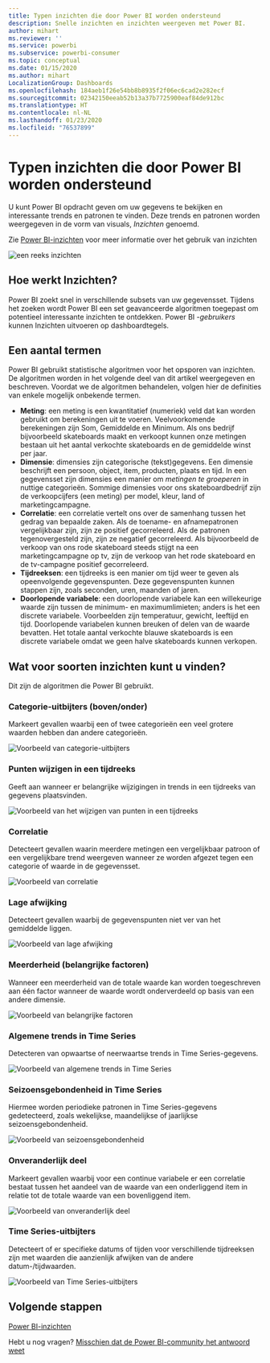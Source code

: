 ```yaml
---
title: Typen inzichten die door Power BI worden ondersteund
description: Snelle inzichten en inzichten weergeven met Power BI.
author: mihart
ms.reviewer: ''
ms.service: powerbi
ms.subservice: powerbi-consumer
ms.topic: conceptual
ms.date: 01/15/2020
ms.author: mihart
LocalizationGroup: Dashboards
ms.openlocfilehash: 184aeb1f26e54bb8b8935f2f06ec6cad2e282ecf
ms.sourcegitcommit: 02342150eeab52b13a37b7725900eaf84de912bc
ms.translationtype: HT
ms.contentlocale: nl-NL
ms.lasthandoff: 01/23/2020
ms.locfileid: "76537899"
---
```

# <a name="types-of-insights-supported-by-power-bi"></a>Typen inzichten die door Power BI worden ondersteund

U kunt Power BI opdracht geven om uw gegevens te bekijken en interessante trends en patronen te vinden. Deze trends en patronen worden weergegeven in de vorm van visuals, *Inzichten* genoemd. 

Zie [Power BI-inzichten](end-user-insights.md) voor meer informatie over het gebruik van inzichten

![een reeks inzichten](media/end-user-insight-types/power-bi-insight.png)

## <a name="how-does-insights-work"></a>Hoe werkt Inzichten?
Power BI zoekt snel in verschillende subsets van uw gegevensset. Tijdens het zoeken wordt Power BI een set geavanceerde algoritmen toegepast om potentieel interessante inzichten te ontdekken. Power BI *-gebruikers* kunnen Inzichten uitvoeren op dashboardtegels.

## <a name="some-terminology"></a>Een aantal termen
Power BI gebruikt statistische algoritmen voor het opsporen van inzichten. De algoritmen worden in het volgende deel van dit artikel weergegeven en beschreven. Voordat we de algoritmen behandelen, volgen hier de definities van enkele mogelijk onbekende termen. 

* **Meting**: een meting is een kwantitatief (numeriek) veld dat kan worden gebruikt om berekeningen uit te voeren. Veelvoorkomende berekeningen zijn Som, Gemiddelde en Minimum. Als ons bedrijf bijvoorbeeld skateboards maakt en verkoopt kunnen onze metingen bestaan uit het aantal verkochte skateboards en de gemiddelde winst per jaar.  
* **Dimensie**: dimensies zijn categorische (tekst)gegevens. Een dimensie beschrijft een persoon, object, item, producten, plaats en tijd. In een gegevensset zijn dimensies een manier om *metingen te groeperen* in nuttige categorieën. Sommige dimensies voor ons skateboardbedrijf zijn de verkoopcijfers (een meting) per model, kleur, land of marketingcampagne.   
* **Correlatie**: een correlatie vertelt ons over de samenhang tussen het gedrag van bepaalde zaken.  Als de toename- en afnamepatronen vergelijkbaar zijn, zijn ze positief gecorreleerd. Als de patronen tegenovergesteld zijn, zijn ze negatief gecorreleerd. Als bijvoorbeeld de verkoop van ons rode skateboard steeds stijgt na een marketingcampagne op tv, zijn de verkoop van het rode skateboard en de tv-campagne positief gecorreleerd.
* **Tijdreeksen**: een tijdreeks is een manier om tijd weer te geven als opeenvolgende gegevenspunten. Deze gegevenspunten kunnen stappen zijn, zoals seconden, uren, maanden of jaren.  
* **Doorlopende variabele**: een doorlopende variabele kan een willekeurige waarde zijn tussen de minimum- en maximumlimieten; anders is het een discrete variabele. Voorbeelden zijn temperatuur, gewicht, leeftijd en tijd. Doorlopende variabelen kunnen breuken of delen van de waarde bevatten. Het totale aantal verkochte blauwe skateboards is een discrete variabele omdat we geen halve skateboards kunnen verkopen.  

## <a name="what-types-of-insights-can-you-find"></a>Wat voor soorten inzichten kunt u vinden?
Dit zijn de algoritmen die Power BI gebruikt. 

### <a name="category-outliers-topbottom"></a>Categorie-uitbijters (boven/onder)
Markeert gevallen waarbij een of twee categorieën een veel grotere waarden hebben dan andere categorieën.  

![Voorbeeld van categorie-uitbijters](./media/end-user-insight-types/pbi-auto-insight-types-category-outliers.png)

### <a name="change-points-in-a-time-series"></a>Punten wijzigen in een tijdreeks
Geeft aan wanneer er belangrijke wijzigingen in trends in een tijdreeks van gegevens plaatsvinden.

![Voorbeeld van het wijzigen van punten in een tijdreeks](./media/end-user-insight-types/pbi-auto-insight-types-changepoint.png)

### <a name="correlation"></a>Correlatie
Detecteert gevallen waarin meerdere metingen een vergelijkbaar patroon of een vergelijkbare trend weergeven wanneer ze worden afgezet tegen een categorie of waarde in de gegevensset.

![Voorbeeld van correlatie](./media/end-user-insight-types/pbi-auto-insight-types-correlation.png)

### <a name="low-variance"></a>Lage afwijking
Detecteert gevallen waarbij de gegevenspunten niet ver van het gemiddelde liggen.

![Voorbeeld van lage afwijking](./media/end-user-insight-types/power-bi-low-variance.png)

### <a name="majority-major-factors"></a>Meerderheid (belangrijke factoren)
Wanneer een meerderheid van de totale waarde kan worden toegeschreven aan één factor wanneer de waarde wordt onderverdeeld op basis van een andere dimensie.  

![Voorbeeld van belangrijke factoren](./media/end-user-insight-types/pbi-auto-insight-types-majority.png)

### <a name="overall-trends-in-time-series"></a>Algemene trends in Time Series
Detecteren van opwaartse of neerwaartse trends in Time Series-gegevens.

![Voorbeeld van algemene trends in Time Series](./media/end-user-insight-types/pbi-auto-insight-types-trend.png)

### <a name="seasonality-in-time-series"></a>Seizoensgebondenheid in Time Series
Hiermee worden periodieke patronen in Time Series-gegevens gedetecteerd, zoals wekelijkse, maandelijkse of jaarlijkse seizoensgebondenheid.

![Voorbeeld van seizoensgebondenheid](./media/end-user-insight-types/pbi-auto-insight-types-seasonality-new.png)

### <a name="steady-share"></a>Onveranderlijk deel
Markeert gevallen waarbij voor een continue variabele er een correlatie bestaat tussen het aandeel van de waarde van een onderliggend item in relatie tot de totale waarde van een bovenliggend item.

![Voorbeeld van onveranderlijk deel](./media/end-user-insight-types/pbi-auto-insight-types-steadyshare.png)

### <a name="time-series-outliers"></a>Time Series-uitbijters
Detecteert of er specifieke datums of tijden voor verschillende tijdreeksen zijn met waarden die aanzienlijk afwijken van de andere datum-/tijdwaarden.

![Voorbeeld van Time Series-uitbijters](./media/end-user-insight-types/pbi-auto-insight-types-time-series-outliers.png)

## <a name="next-steps"></a>Volgende stappen
[Power BI-inzichten](end-user-insights.md)

Hebt u nog vragen? [Misschien dat de Power BI-community het antwoord weet](https://community.powerbi.com/)

